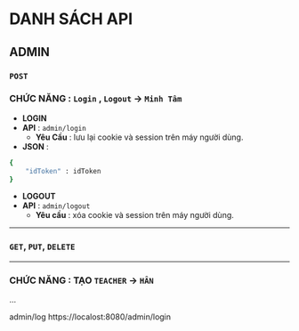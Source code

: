 # DANH SÁCH API
## ADMIN
### `POST`
### CHỨC NĂNG : `Login` , `Logout` -> `Minh Tâm`
- __LOGIN__
- __API__ : `admin/login`
    - __Yêu Cầu__ : lưu lại cookie và session trên máy người dùng.
- __JSON__ :
```bash
{
    "idToken" : idToken
}
```
- __LOGOUT__ 
- __API__ : `admin/logout`
    - __Yêu cầu__ : xóa cookie và session trên máy người dùng.
---
### `GET`, `PUT`, `DELETE`
---
### CHỨC NĂNG : TẠO `TEACHER` -> `HÂN`
...

admin/log
https://localost:8080/admin/login